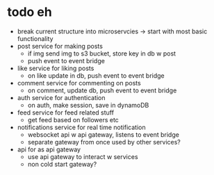 # todo eh
- break current structure into microservcies -> start with most basic functionality
- post service for making posts
    - if img send img to s3 bucket, store key in db w post
    - push event to event bridge
- like service for liking posts
    - on like update in db, push event to event bridge
- comment service for commenting on posts
    - on comment, update db, push event to event bridge
- auth service for authentication
    - on auth, make session, save in dynamoDB
- feed service for feed related stuff
    - get feed based on followers etc
- notifications service for real time notification
    - websocket api w api gateway, listens to event bridge
    - separate gateway from once used by other services?
- api for as api gateway
    - use api gateway to interact w services
    - non cold start gateway?


